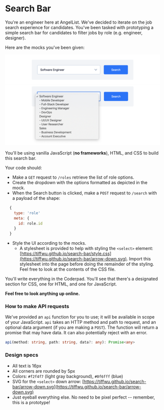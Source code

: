 # Search Bar

You're an engineer here at AngelList. We've decided to iterate on the job search experience for candidates. You've been tasked with prototyping a simple search bar for candidates to filter jobs by role (e.g. engineer, designer).

Here are the mocks you've been given:

<img src="mock.png" width="700" />
<img src="expanded.png" width="700" />

You'll be using vanilla JavaScript (**no frameworks**), HTML, and CSS to build this search bar.

Your code should:
- Make a `GET` request to `/roles` retrieve the list of role options.
- Create the dropdown with the options formatted as depicted in the mock.
- When the Search button is clicked, make a `POST` request to `/search` with a payload of the shape:
```javascript
  {
    type: 'role'
    meta: {
      id: role.id
    }
  }
```
- Style the UI according to the mocks.
  - A stylesheet is provided to help with styling the `<select>` element: [https://tiffwu.github.io/search-bar/style.css](https://tiffwu.github.io/search-bar/arrow-down.svg). Import this stylesheet into the page before doing the remainder of the styling. Feel free to look at the contents of the CSS file.

You'll write everything in the Coderpad. You'll see that there's a designated section for CSS, one for HTML, and one for JavaScript.

**Feel free to look anything up online.**

### How to make API requests

We've provided an `api` function for you to use; it will be available in scope of your JavaScript. `api` takes an HTTP method and path to request, and an optional data argument (if you are making a `POST`). The function will return a promise that may have data. It can also potentially reject with an error.

```typescript
api(method: string, path: string, data?: any): Promise<any>
```

### Design specs

- All text is 16px
- All corners are rounded by 5px
- Colors: `#f2f4f7` (light gray background), `#0f6fff` (blue)
- SVG for the `<select>` down arrow: [https://tiffwu.github.io/search-bar/arrow-down.svg](https://tiffwu.github.io/search-bar/arrow-down.svg)
- Just eyeball everything else. No need to be pixel perfect -- remember, this is a prototype!
